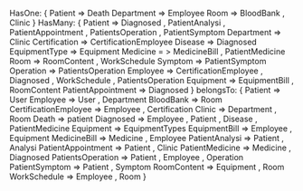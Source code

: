 HasOne:
    {
        Patient => Death
        Department => Employee
        Room => BloodBank , Clinic
    }
HasMany:
    {
        Patient => Diagnosed , PatientAnalysi , PatientAppointment , PatientsOperation , PatientSymptom
        Department => Clinic
        Certification => CertificationEmployee
        Disease => Diagnosed
        EquipmentType => Equipment
        Medicine = > MedicineBill , PatientMedicine
        Room => RoomContent , WorkSchedule
        Symptom => PatientSymptom
        Operation => PatientsOperation
        Employee => CertificationEmployee , Diagnosed , WorkSchedule , PatientsOperation
        Equipment => EquipmentBill , RoomContent
        PatientAppointment => Diagnosed
    }
belongsTo:
    {
        Patient => User
        Employee => User , Department
        BloodBank => Room
        CertificationEmployee => Employee , Certification
        Clinic => Department , Room
        Death => patient
        Diagnosed => Employee , Patient , Disease , PatientMedicine
        Equipment => EquipmentTypes
        EquipmentBill => Employee , Equipment
        MedicineBill => Medicine , Employee
        PatientAnalysi => Patient , Analysi
        PatientAppointment => Patient , Clinic
        PatientMedicine => Medicine , Diagnosed
        PatientsOperation => Patient , Employee , Operation
        PatientSymptom => Patient , Symptom
        RoomContent => Equipment , Room
        WorkSchedule => Employee , Room
    }
